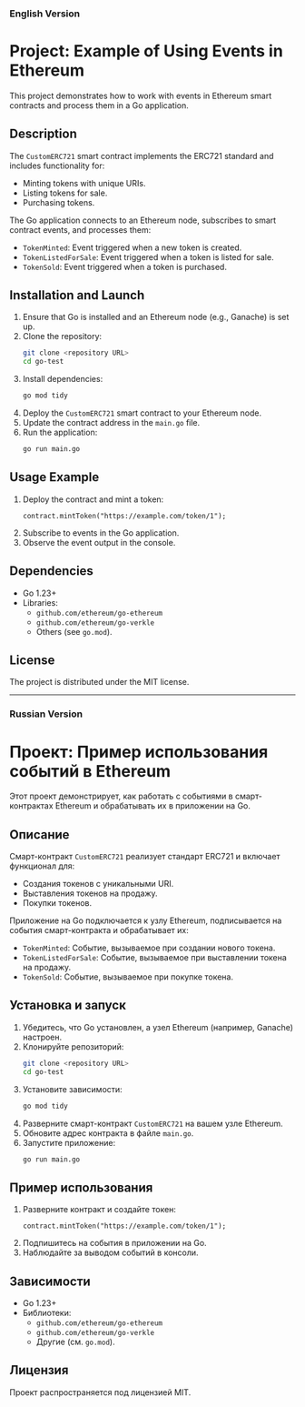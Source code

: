 ### English Version

# Project: Example of Using Events in Ethereum  

This project demonstrates how to work with events in Ethereum smart contracts and process them in a Go application.  

## Description  

The `CustomERC721` smart contract implements the ERC721 standard and includes functionality for:  
- Minting tokens with unique URIs.  
- Listing tokens for sale.  
- Purchasing tokens.  

The Go application connects to an Ethereum node, subscribes to smart contract events, and processes them:  
- `TokenMinted`: Event triggered when a new token is created.  
- `TokenListedForSale`: Event triggered when a token is listed for sale.  
- `TokenSold`: Event triggered when a token is purchased.  

## Installation and Launch  

1. Ensure that Go is installed and an Ethereum node (e.g., Ganache) is set up.  
2. Clone the repository:  
    ```bash  
    git clone <repository URL>  
    cd go-test  
    ```  
3. Install dependencies:  
    ```bash  
    go mod tidy  
    ```  
4. Deploy the `CustomERC721` smart contract to your Ethereum node.  
5. Update the contract address in the `main.go` file.  
6. Run the application:  
    ```bash  
    go run main.go  
    ```  

## Usage Example  

1. Deploy the contract and mint a token:  
    ```solidity  
    contract.mintToken("https://example.com/token/1");  
    ```  
2. Subscribe to events in the Go application.  
3. Observe the event output in the console.  

## Dependencies  

- Go 1.23+  
- Libraries:  
  - `github.com/ethereum/go-ethereum`  
  - `github.com/ethereum/go-verkle`  
  - Others (see `go.mod`).  

## License  

The project is distributed under the MIT license.  


---


### Russian Version

# Проект: Пример использования событий в Ethereum  

Этот проект демонстрирует, как работать с событиями в смарт-контрактах Ethereum и обрабатывать их в приложении на Go.  

## Описание  

Смарт-контракт `CustomERC721` реализует стандарт ERC721 и включает функционал для:  
- Создания токенов с уникальными URI.  
- Выставления токенов на продажу.  
- Покупки токенов.  

Приложение на Go подключается к узлу Ethereum, подписывается на события смарт-контракта и обрабатывает их:  
- `TokenMinted`: Событие, вызываемое при создании нового токена.  
- `TokenListedForSale`: Событие, вызываемое при выставлении токена на продажу.  
- `TokenSold`: Событие, вызываемое при покупке токена.  

## Установка и запуск  

1. Убедитесь, что Go установлен, а узел Ethereum (например, Ganache) настроен.  
2. Клонируйте репозиторий:  
    ```bash  
    git clone <repository URL>  
    cd go-test  
    ```  
3. Установите зависимости:  
    ```bash  
    go mod tidy  
    ```  
4. Разверните смарт-контракт `CustomERC721` на вашем узле Ethereum.  
5. Обновите адрес контракта в файле `main.go`.  
6. Запустите приложение:  
    ```bash  
    go run main.go  
    ```  

## Пример использования  

1. Разверните контракт и создайте токен:  
    ```solidity  
    contract.mintToken("https://example.com/token/1");  
    ```  
2. Подпишитесь на события в приложении на Go.  
3. Наблюдайте за выводом событий в консоли.  

## Зависимости  

- Go 1.23+  
- Библиотеки:  
  - `github.com/ethereum/go-ethereum`  
  - `github.com/ethereum/go-verkle`  
  - Другие (см. `go.mod`).  

## Лицензия  

Проект распространяется под лицензией MIT.  